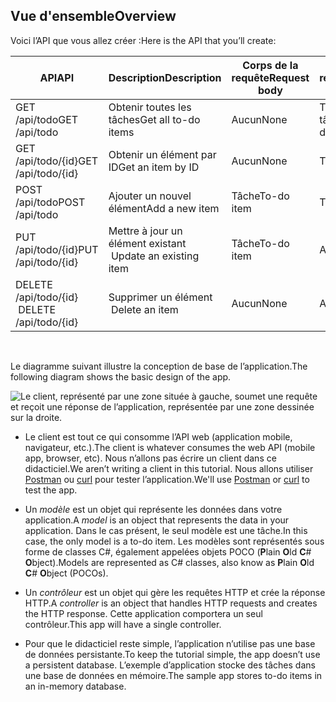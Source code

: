 ## <a name="overview"></a><span data-ttu-id="2c6f0-101">Vue d'ensemble</span><span class="sxs-lookup"><span data-stu-id="2c6f0-101">Overview</span></span>

<span data-ttu-id="2c6f0-102">Voici l’API que vous allez créer :</span><span class="sxs-lookup"><span data-stu-id="2c6f0-102">Here is the API that you’ll create:</span></span>

|<span data-ttu-id="2c6f0-103">API</span><span class="sxs-lookup"><span data-stu-id="2c6f0-103">API</span></span> | <span data-ttu-id="2c6f0-104">Description</span><span class="sxs-lookup"><span data-stu-id="2c6f0-104">Description</span></span>    | <span data-ttu-id="2c6f0-105">Corps de la requête</span><span class="sxs-lookup"><span data-stu-id="2c6f0-105">Request body</span></span>    | <span data-ttu-id="2c6f0-106">Corps de réponse</span><span class="sxs-lookup"><span data-stu-id="2c6f0-106">Response body</span></span>   |
|--- | ---- | ---- | ---- |
|<span data-ttu-id="2c6f0-107">GET /api/todo</span><span class="sxs-lookup"><span data-stu-id="2c6f0-107">GET /api/todo</span></span>  | <span data-ttu-id="2c6f0-108">Obtenir toutes les tâches</span><span class="sxs-lookup"><span data-stu-id="2c6f0-108">Get all to-do items</span></span> | <span data-ttu-id="2c6f0-109">Aucun</span><span class="sxs-lookup"><span data-stu-id="2c6f0-109">None</span></span> | <span data-ttu-id="2c6f0-110">Tableau de tâches</span><span class="sxs-lookup"><span data-stu-id="2c6f0-110">Array of to-do items</span></span>|
|<span data-ttu-id="2c6f0-111">GET /api/todo/{id}</span><span class="sxs-lookup"><span data-stu-id="2c6f0-111">GET /api/todo/{id}</span></span>  | <span data-ttu-id="2c6f0-112">Obtenir un élément par ID</span><span class="sxs-lookup"><span data-stu-id="2c6f0-112">Get an item by ID</span></span> | <span data-ttu-id="2c6f0-113">Aucun</span><span class="sxs-lookup"><span data-stu-id="2c6f0-113">None</span></span> | <span data-ttu-id="2c6f0-114">Tâche</span><span class="sxs-lookup"><span data-stu-id="2c6f0-114">To-do item</span></span>|
|<span data-ttu-id="2c6f0-115">POST /api/todo</span><span class="sxs-lookup"><span data-stu-id="2c6f0-115">POST /api/todo</span></span> | <span data-ttu-id="2c6f0-116">Ajouter un nouvel élément</span><span class="sxs-lookup"><span data-stu-id="2c6f0-116">Add a new item</span></span> | <span data-ttu-id="2c6f0-117">Tâche</span><span class="sxs-lookup"><span data-stu-id="2c6f0-117">To-do item</span></span>  | <span data-ttu-id="2c6f0-118">Tâche</span><span class="sxs-lookup"><span data-stu-id="2c6f0-118">To-do item</span></span> |
|<span data-ttu-id="2c6f0-119">PUT /api/todo/{id}</span><span class="sxs-lookup"><span data-stu-id="2c6f0-119">PUT /api/todo/{id}</span></span> | <span data-ttu-id="2c6f0-120">Mettre à jour un élément existant &nbsp;</span><span class="sxs-lookup"><span data-stu-id="2c6f0-120">Update an existing item &nbsp;</span></span>  | <span data-ttu-id="2c6f0-121">Tâche</span><span class="sxs-lookup"><span data-stu-id="2c6f0-121">To-do item</span></span> |  <span data-ttu-id="2c6f0-122">Aucun</span><span class="sxs-lookup"><span data-stu-id="2c6f0-122">None</span></span> |
|<span data-ttu-id="2c6f0-123">DELETE /api/todo/{id}  &nbsp;  &nbsp;</span><span class="sxs-lookup"><span data-stu-id="2c6f0-123">DELETE /api/todo/{id}  &nbsp;  &nbsp;</span></span> | <span data-ttu-id="2c6f0-124">Supprimer un élément &nbsp;  &nbsp;</span><span class="sxs-lookup"><span data-stu-id="2c6f0-124">Delete an item &nbsp;  &nbsp;</span></span>  | <span data-ttu-id="2c6f0-125">Aucun</span><span class="sxs-lookup"><span data-stu-id="2c6f0-125">None</span></span>  | <span data-ttu-id="2c6f0-126">Aucun</span><span class="sxs-lookup"><span data-stu-id="2c6f0-126">None</span></span>|

<br>

<span data-ttu-id="2c6f0-127">Le diagramme suivant illustre la conception de base de l’application.</span><span class="sxs-lookup"><span data-stu-id="2c6f0-127">The following diagram shows the basic design of the app.</span></span>

![Le client, représenté par une zone située à gauche, soumet une requête et reçoit une réponse de l’application, représentée par une zone dessinée sur la droite.](../../tutorials/first-web-api/_static/architecture.png)

* <span data-ttu-id="2c6f0-132">Le client est tout ce qui consomme l’API web (application mobile, navigateur, etc.).</span><span class="sxs-lookup"><span data-stu-id="2c6f0-132">The client is whatever consumes the web API (mobile app, browser, etc).</span></span> <span data-ttu-id="2c6f0-133">Nous n’allons pas écrire un client dans ce didacticiel.</span><span class="sxs-lookup"><span data-stu-id="2c6f0-133">We aren’t writing a client in this tutorial.</span></span> <span data-ttu-id="2c6f0-134">Nous allons utiliser [Postman](https://www.getpostman.com/) ou [curl](https://developer.apple.com/legacy/library/documentation/Darwin/Reference/ManPages/man1/curl.1.html) pour tester l’application.</span><span class="sxs-lookup"><span data-stu-id="2c6f0-134">We'll use [Postman](https://www.getpostman.com/) or [curl](https://developer.apple.com/legacy/library/documentation/Darwin/Reference/ManPages/man1/curl.1.html) to test the app.</span></span>

* <span data-ttu-id="2c6f0-135">Un *modèle* est un objet qui représente les données dans votre application.</span><span class="sxs-lookup"><span data-stu-id="2c6f0-135">A *model* is an object that represents the data in your application.</span></span> <span data-ttu-id="2c6f0-136">Dans le cas présent, le seul modèle est une tâche.</span><span class="sxs-lookup"><span data-stu-id="2c6f0-136">In this case, the only model is a to-do item.</span></span> <span data-ttu-id="2c6f0-137">Les modèles sont représentés sous forme de classes C#, également appelées objets POCO (**P**lain **O**ld **C**# **O**bject).</span><span class="sxs-lookup"><span data-stu-id="2c6f0-137">Models are represented as C# classes, also know as **P**lain **O**ld **C**# **O**bject (POCOs).</span></span>

* <span data-ttu-id="2c6f0-138">Un *contrôleur* est un objet qui gère les requêtes HTTP et crée la réponse HTTP.</span><span class="sxs-lookup"><span data-stu-id="2c6f0-138">A *controller* is an object that handles HTTP requests and creates the HTTP response.</span></span> <span data-ttu-id="2c6f0-139">Cette application comportera un seul contrôleur.</span><span class="sxs-lookup"><span data-stu-id="2c6f0-139">This app will have a single controller.</span></span>

* <span data-ttu-id="2c6f0-140">Pour que le didacticiel reste simple, l’application n’utilise pas une base de données persistante.</span><span class="sxs-lookup"><span data-stu-id="2c6f0-140">To keep the tutorial simple, the app doesn’t use a persistent database.</span></span> <span data-ttu-id="2c6f0-141">L’exemple d’application stocke des tâches dans une base de données en mémoire.</span><span class="sxs-lookup"><span data-stu-id="2c6f0-141">The sample app stores to-do items in an in-memory database.</span></span>
